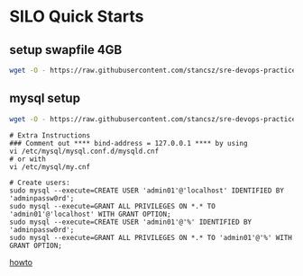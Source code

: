 # SILO Quick Starts
## setup swapfile 4GB
```bash
wget -O - https://raw.githubusercontent.com/stancsz/sre-devops-practice/master/linux-create-swapfile/create-linux-swapfile.sh | bash
```


## mysql setup
```bash
wget -O - https://raw.githubusercontent.com/stancsz/sre-devops-practice/master/mysql-setup/mysql-db-setup.sh | bash
```
```
# Extra Instructions
### Comment out **** bind-address = 127.0.0.1 **** by using
vi /etc/mysql/mysql.conf.d/mysqld.cnf
# or with
vi /etc/mysql/my.cnf

# Create users:
sudo mysql --execute=CREATE USER 'admin01'@'localhost' IDENTIFIED BY 'adminpassw0rd';
sudo mysql --execute=GRANT ALL PRIVILEGES ON *.* TO 'admin01'@'localhost' WITH GRANT OPTION;
sudo mysql --execute=CREATE USER 'admin01'@'%' IDENTIFIED BY 'adminpassw0rd';
sudo mysql --execute=GRANT ALL PRIVILEGES ON *.* TO 'admin01'@'%' WITH GRANT OPTION;
```


[howto](https://askubuntu.com/questions/992448/how-to-execute-a-bash-script-from-github)
